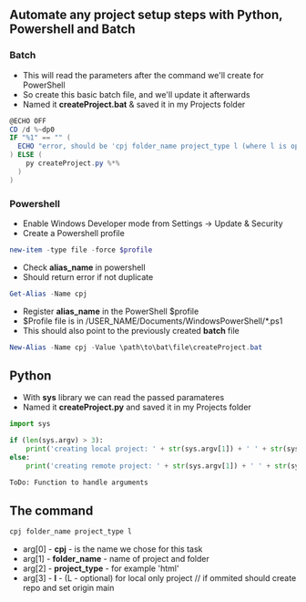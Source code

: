 ## Automate any project setup steps with Python, Powershell and Batch

### Batch
- This will read the parameters after the command we'll create for PowerShell
- So create this basic batch file, and we'll update it afterwards
- Named it __createProject.bat__ & saved it in my Projects folder
```powershell
@ECHO OFF
CD /d %~dp0
IF "%1" == "" (
  ECHO "error, should be 'cpj folder_name project_type l (where l is optional for local-only project)'"
) ELSE (
    py createProject.py %*%
  )
)
```

### Powershell

- Enable Windows Developer mode from Settings -> Update & Security
- Create a Powershell profile
```powershell
new-item -type file -force $profile
```

- Check __**alias_name**__ in powershell
- Should return error if not duplicate
```powershell
Get-Alias -Name cpj
```

- Register __**alias_name**__ in the PowerShell $profile
- $Profile file is in /USER_NAME/Documents/WindowsPowerShell/*.ps1
- This should also point to the previously created **batch** file
```powershell
New-Alias -Name cpj -Value \path\to\bat\file\createProject.bat
```

## Python

- With **sys** library we can read the passed paramateres
- Named it __createProject.py__ and saved it in my Projects folder
```python
import sys

if (len(sys.argv) > 3):
    print('creating local project: ' + str(sys.argv[1]) + ' ' + str(sys.argv[2]) + ' ' + str(sys.argv[3]))
else:
    print('creating remote project: ' + str(sys.argv[1]) + ' ' + str(sys.argv[2]))

ToDo: Function to handle arguments
```

## The command

```powershell
cpj folder_name project_type l
```
- arg[0] - **cpj** - is the name we chose for this task
- arg[1] - **folder_name** - name of project and folder
- arg[2] - **project_type** - for example 'html'
- arg[3] - **l** - (L - optional) for local only project // if ommited should create repo and set origin main
